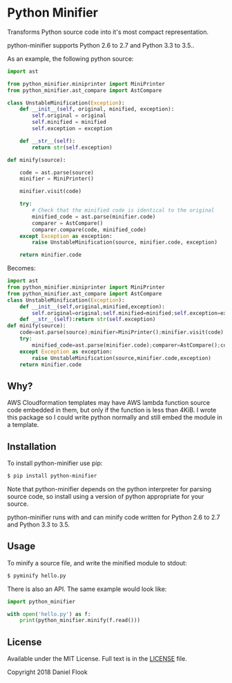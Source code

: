 # Python Minifier

Transforms Python source code into it's most compact representation.

python-minifier supports Python 2.6 to 2.7 and Python 3.3 to 3.5..

As an example, the following python source:

```python
import ast

from python_minifier.miniprinter import MiniPrinter
from python_minifier.ast_compare import AstCompare

class UnstableMinification(Exception):
    def __init__(self, original, minified, exception):
        self.original = original
        self.minified = minified
        self.exception = exception

    def __str__(self):
        return str(self.exception)

def minify(source):

    code = ast.parse(source)
    minifier = MiniPrinter()

    minifier.visit(code)

    try:
        # Check that the minified code is identical to the original
        minified_code = ast.parse(minifier.code)
        comparer = AstCompare()
        comparer.compare(code, minified_code)
    except Exception as exception:
        raise UnstableMinification(source, minifier.code, exception)

    return minifier.code
```

Becomes:

```python
import ast
from python_minifier.miniprinter import MiniPrinter
from python_minifier.ast_compare import AstCompare
class UnstableMinification(Exception):
    def __init__(self,original,minified,exception):
        self.original=original;self.minified=minified;self.exception=exception
    def __str__(self):return str(self.exception)
def minify(source):
    code=ast.parse(source);minifier=MiniPrinter();minifier.visit(code)
    try:
        minified_code=ast.parse(minifier.code);comparer=AstCompare();comparer.compare(code,minified_code)
    except Exception as exception:
        raise UnstableMinification(source,minifier.code,exception)
    return minifier.code
```

## Why?

AWS Cloudformation templates may have AWS lambda function source code embedded in them, but only if the function is less 
than 4KiB. I wrote this package so I could write python normally and still embed the module in a template.

## Installation

To install python-minifier use pip:

```bash
$ pip install python-minifier
```

Note that python-minifier depends on the python interpreter for parsing source code, 
so install using a version of python appropriate for your source.

python-minifier runs with and can minify code written for Python 2.6 to 2.7 and Python 3.3 to 3.5.

## Usage

To minify a source file, and write the minified module to stdout:

```bash
$ pyminify hello.py
```

There is also an API. The same example would look like:

```python
import python_minifier

with open('hello.py') as f:
    print(python_minifier.minify(f.read()))
```

## License

Available under the MIT License. Full text is in the [LICENSE](LICENSE) file.

Copyright 2018 Daniel Flook
